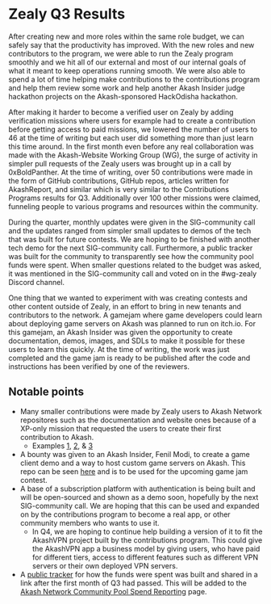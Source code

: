 # Zealy Q3 Results

After creating new and more roles within the same role budget, we can safely say that the productivity has improved. With the new roles and new contributors to the program, we were able to run the Zealy program smoothly and we hit all of our external and most of our internal goals of what it meant to keep operations running smooth. We were also able to spend a lot of time helping make contributions to the contributions program and help them review some work and help another Akash Insider judge hackathon projects on the Akash-sponsored HackOdisha hackathon.

After making it harder to become a verified user on Zealy by adding verification missions where users for example had to create a contribution before getting access to paid missions, we lowered the number of users to 46 at the time of writing but each user did something more than just learn this time around. In the first month even before any real collaboration was made with the Akash-Website Working Group (WG), the surge of activity in simpler pull requests of the Zealy users was brought up in a call by 0xBoldPanther. At the time of writing, over 50 contributions were made in the form of GitHub contributions, GitHub repos, articles written for AkashReport, and similar which is very similar to the Contributions Programs results for Q3. Additionally over 100 other missions were claimed, funneling people to various programs and resources within the community. 

During the quarter, monthly updates were given in the SIG-community call and the updates ranged from simpler small updates to demos of the tech that was built for future contests. We are hoping to be finished with another tech demo for the next SIG-community call. Furthermore, a public tracker was built for the community to transparently see how the community pool funds were spent. When smaller questions related to the budget was asked, it was mentioned in the SIG-community call and voted on in the #wg-zealy Discord channel.

One thing that we wanted to experiment with was creating contests and other content outside of Zealy, in an effort to bring in new tenants and contributors to the network. A gamejam where game developers could learn about deploying game servers on Akash was planned to run on itch.io. For this gamejam, an Akash Insider was given the opportunity to create documentation, demos, images, and SDLs to make it possible for these users to learn this quickly. At the time of writing, the work was just completed and the game jam is ready to be published after the code and instructions has been verified by one of the reviewers.

## Notable points

- Many smaller contributions were made by Zealy users to Akash Network repositores such as the documentation and website ones because of a XP-only mission that requested the users to create their first contribution to Akash.
  - Examples [1](https://github.com/akash-network/website/pull/744), [2](https://github.com/akash-network/website/pull/756), & [3](https://github.com/akash-network/website/pull/795)
- A bounty was given to an Akash Insider, Fenil Modi, to create a game client demo and a way to host custom game servers on Akash. This repo can be seen [here](https://github.com/fenilmodi00/colyseus-unity-sdk/tree/master) and is to be used for the upcoming game jam contest.
- A base of a subscription platform with authentication is being built and will be open-sourced and shown as a demo soon, hopefully by the next SIG-community call. We are hoping that this can be used and expanded on by the contributions program to become a real app, or other community members who wants to use it.
  - In Q4, we are hoping to continue help building a version of it to fit the AkashVPN project built by the contributions program. This could give the AkashVPN app a business model by giving users, who have paid for different tiers, access to different features such as different VPN servers or their own deployed VPN servers.
- A [public tracker](https://docs.google.com/spreadsheets/d/1PJb4RWwhPE72z3SfiWI4jyObi532M-m-bj1CurMaViY/edit?gid=107244606#gid=107244606) for how the funds were spent was built and shared in a link after the first month of Q3 had passed. This will be added to the [Akash Network Community Pool Spend Reporting](https://github.com/akash-network/community/tree/main/community-pool-spend-reporting) page.
